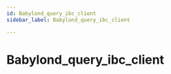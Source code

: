 ```yaml
---
id: Babylond_query_ibc_client
sidebar_label: Babylond_query_ibc_client

---
```


# Babylond_query_ibc_client